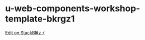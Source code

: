 # u-web-components-workshop-template-bkrgz1

[Edit on StackBlitz ⚡️](https://stackblitz.com/edit/u-web-components-workshop-template-bkrgz1)